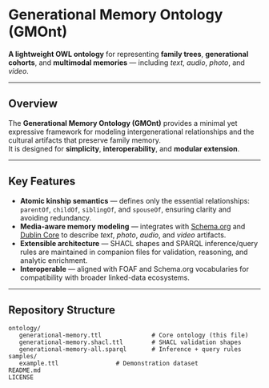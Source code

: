 # Generational Memory Ontology (GMOnt)

**A lightweight OWL ontology** for representing **family trees**, **generational cohorts**, and **multimodal memories** — including *text*, *audio*, *photo*, and *video*.

---

## Overview

The **Generational Memory Ontology (GMOnt)** provides a minimal yet expressive framework for modeling intergenerational relationships and the cultural artifacts that preserve family memory.  
It is designed for **simplicity**, **interoperability**, and **modular extension**.

---

## Key Features

- **Atomic kinship semantics** — defines only the essential relationships:  
  `parentOf`, `childOf`, `siblingOf`, and `spouseOf`, ensuring clarity and avoiding redundancy.  
- **Media-aware memory modeling** — integrates with [Schema.org](https://schema.org) and [Dublin Core](https://dublincore.org/) to describe *text*, *photo*, *audio*, and *video* artifacts.  
- **Extensible architecture** — SHACL shapes and SPARQL inference/query rules are maintained in companion files for validation, reasoning, and analytic enrichment.  
- **Interoperable** — aligned with FOAF and Schema.org vocabularies for compatibility with broader linked-data ecosystems.  

---

## Repository Structure

```text
ontology/
   generational-memory.ttl              # Core ontology (this file)
   generational-memory.shacl.ttl        # SHACL validation shapes
   generational-memory-all.sparql       # Inference + query rules
samples/
   example.ttl                # Demonstration dataset
README.md
LICENSE
